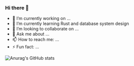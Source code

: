 ### Hi there 👋

<!--
**tong-xz/tong-xz** is a ✨ _special_ ✨ repository because its `README.md` (this file) appears on your GitHub profile.

Here are some ideas to get you started:

- 🔭 I’m currently working on ...
- 🌱 I’m currently learning ...
- 👯 I’m looking to collaborate on ...
- 🤔 I’m looking for help with ...
- 💬 Ask me about ...
- 📫 How to reach me: ...
- 😄 Pronouns: ...
- ⚡ Fun fact: ...
-->

- 🔭 I’m currently working on ...
- 🌱 I’m currently learning Rust and database system design
- 👯 I’m looking to collaborate on ...
- 💬 Ask me about ...
- 📫 How to reach me: ...
- ⚡ Fun fact: ...

![Anurag's GitHub stats](https://github-readme-stats.vercel.app/api?username=tong-xz&show_icons=true&theme=merko&count_private=true)

